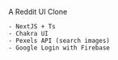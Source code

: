 A Reddit UI Clone

```
- NextJS + Ts
- Chakra UI
- Pexels API (search images)
- Google Login with Firebase
```
